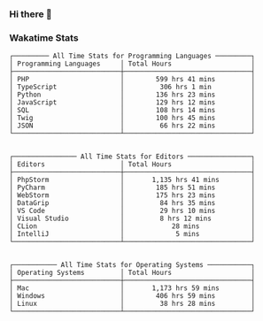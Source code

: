 ### Hi there 👋

<!--
**claserre9/claserre9** is a ✨ _special_ ✨ repository because its `README.md` (this file) appears on your GitHub profile.

Here are some ideas to get you started:

- 🔭 I’m currently working on ...
- 🌱 I’m currently learning ...
- 👯 I’m looking to collaborate on ...
- 🤔 I’m looking for help with ...
- 💬 Ask me about ...
- 📫 How to reach me: ...
- 😄 Pronouns: ...
- ⚡ Fun fact: ...
-->

[//]: # (wakatime-stats)


### Wakatime Stats
```
┌───────── All Time Stats for Programming Languages ─────────┐
│ Programming Languages     │ Total Hours                    │
├───────────────────────────┼────────────────────────────────┤
│ PHP                       │        599 hrs 41 mins         │
│ TypeScript                │         306 hrs 1 min          │
│ Python                    │        136 hrs 23 mins         │
│ JavaScript                │        129 hrs 12 mins         │
│ SQL                       │        108 hrs 14 mins         │
│ Twig                      │        100 hrs 45 mins         │
│ JSON                      │         66 hrs 22 mins         │
└───────────────────────────┴────────────────────────────────┘


┌──────────────── All Time Stats for Editors ────────────────┐
│ Editors                   │ Total Hours                    │
├───────────────────────────┼────────────────────────────────┤
│ PhpStorm                  │       1,135 hrs 41 mins        │
│ PyCharm                   │        185 hrs 51 mins         │
│ WebStorm                  │        175 hrs 23 mins         │
│ DataGrip                  │         84 hrs 35 mins         │
│ VS Code                   │         29 hrs 10 mins         │
│ Visual Studio             │         8 hrs 12 mins          │
│ CLion                     │            28 mins             │
│ IntelliJ                  │             5 mins             │
└───────────────────────────┴────────────────────────────────┘


┌─────────── All Time Stats for Operating Systems ───────────┐
│ Operating Systems         │ Total Hours                    │
├───────────────────────────┼────────────────────────────────┤
│ Mac                       │       1,173 hrs 59 mins        │
│ Windows                   │        406 hrs 59 mins         │
│ Linux                     │         38 hrs 28 mins         │
└───────────────────────────┴────────────────────────────────┘
```

[//]: # (end-wakatime-stats)






































































